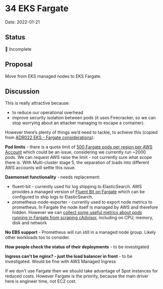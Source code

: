 # 34 EKS Fargate

Date: 2022-01-21

## Status

🤔 Incomplete

## Proposal

Move from EKS managed nodes to EKS Fargate.

## Discussion

This is really attractive because:

- to reduce our operational overhead
- improve security isolation between pods (it uses Firecracker, so we can stop worrying about an attacker managing to escape a container).

However there’s plenty of things we’d need to tackle, to achieve this (copied from [ADR022 EKS - Fargate considerations](https://github.com/ministryofjustice/cloud-platform/blob/main/architecture-decision-record/022-EKS.md#future-fargate-considerations)):

**Pod limits** - there is a quota limit of [500 Fargate pods per region per AWS Account](https://aws.amazon.com/about-aws/whats-new/2020/09/aws-fargate-increases-default-resource-count-service-quotas/) which could be an issue, considering we currently run ~2000 pods. We can request AWS raise the limit - not currently sure what scope there is. With Multi-cluster stage 5, the separation of loads into different AWS accounts will settle this issue.

**Daemonset functionality** - needs replacement:

- fluent-bit - currently used for log shipping to ElasticSearch. AWS provides a managed version of [Fluent Bit on Fargate](https://aws.amazon.com/blogs/containers/fluent-bit-for-amazon-eks-on-aws-fargate-is-here/) which can be configured to ship logs to ElasticSearch.
- prometheus-node-exporter - currently used to export node metrics to prometheus. In Fargate the node itself is managed by AWS and therefore hidden. However we can [collect some useful metrics about pods running in Fargate from scraping cAdvisor](https://aws.amazon.com/blogs/containers/monitoring-amazon-eks-on-aws-fargate-using-prometheus-and-grafana/), including on CPU, memory, disk and network

**No EBS support** - Prometheus will run still in a managed node group. Likely other workloads too to consider.

**How people check the status of their deployments** - to be investigated

**Ingress can't be nginx? - just the load balancer in front** - to be investigated. Would be fine with AWS Managed Ingress

If we don't use Fargate then we should take advantage of Spot instances for reduced costs. However Fargate is the priority, because the main driver here is engineer time, not EC2 cost.
